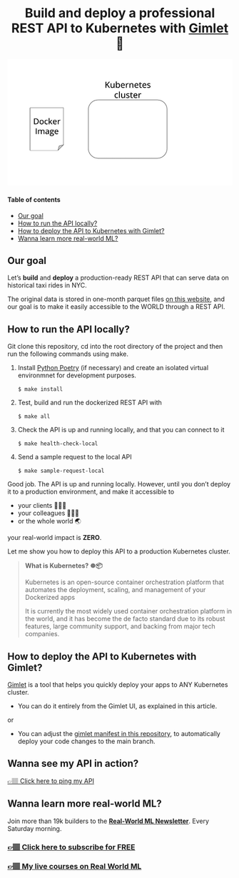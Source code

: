 <div align="center">
    <h2> </h2>
    <h1>Build and deploy a professional REST API to Kubernetes with <a href="https://gimlet.io">Gimlet</a> 🚀</h1>
    <img src="./media/kubernetes_cluster.gif" width='600' />
</div>

#### Table of contents
* [Our goal](#our-goal)
* [How to run the API locally?](#how-to-run-the-api-locally)
* [How to deploy the API to Kubernetes with Gimlet?](#how-to-deploy-the-api-to-kubernetes-with-gimlet)
* [Wanna learn more real-world ML?](#wanna-learn-more-real-world-ml)

## Our goal

Let’s **build** and **deploy** a production-ready REST API that can serve data on historical taxi rides in NYC.

The original data is stored in one-month parquet files [on this website](https://www.nyc.gov/site/tlc/about/tlc-trip-record-data.page), and our goal is to make it easily accessible to the WORLD through a REST API.


## How to run the API locally?

Git clone this repository, cd into the root directory of the project and then run the following commands using make.

1. Install [Python Poetry](https://python-poetry.org/docs/#installation) (if necessary)
and create an isolated virtual environmnet for development purposes.
    ```
    $ make install
    ```

2. Test, build and run the dockerized REST API with
    ```
    $ make all
    ```

3. Check the API is up and running locally, and that you can connect to it
    ```
    $ make health-check-local
    ```

4. Send a sample request to the local API
    ```
    $ make sample-request-local
    ```

Good job. The API is up and running locally. However, until you don’t deploy it to a production environment, and make it accessible to

* your clients 💁🏻‍♀️
* your colleagues 👨🏻‍💼
* or the whole world 🌏

your real-world impact is **ZERO**.

Let me show you how to deploy this API to a production Kubernetes cluster.


> **What is Kubernetes? ☸📦** 
>
> Kubernetes is an open-source container orchestration platform that automates the deployment, scaling, and management of your Dockerized apps
>
> It is currently the most widely used container orchestration platform in the world, and it has become the de facto standard due to its robust features, large community support, and backing from major tech companies.

## How to deploy the API to Kubernetes with Gimlet?

[Gimlet](https://gimlet.io/) is a tool that helps you quickly deploy your apps to ANY Kubernetes cluster.

- You can do it entirely from the Gimlet UI, as explained in this article.

or

- You can adjust the [gimlet manifest in this repository](https://github.com/Paulescu/taxi-data-api-python/blob/main/.gimlet/electric-paper-taxi-data-api-python.yaml), to automatically deploy your code changes to the main branch.

## Wanna see my API in action?
[👉🏽 Click here to ping my API](https://paulescu-taxi-data-api-python-ayolbhnl.gimlet.app/trips?from_ms=1674561817000&n_results=100)


## Wanna learn more real-world ML?

Join more than 19k builders to the [**Real-World ML Newsletter**](https://www.realworldml.net/subscribe). Every Saturday morning.

### [👉🏽 Click here to subscribe for FREE](https://www.realworldml.net/subscribe)

### [**👉🏽 My live courses on Real World ML**](https://www.realworldml.net/courses)


